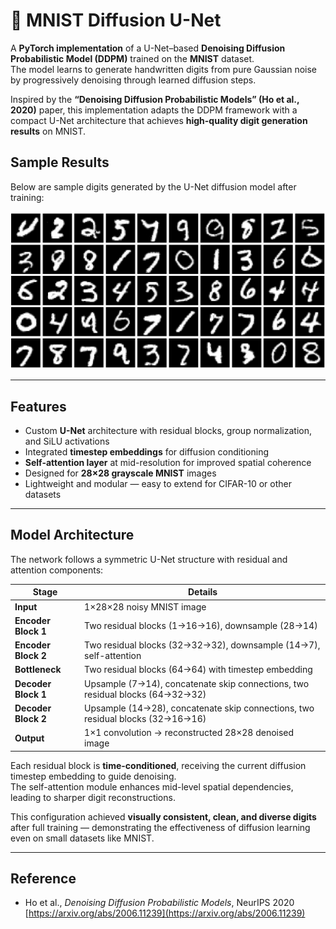 # 🧠 MNIST Diffusion U-Net

A **PyTorch implementation** of a U-Net–based **Denoising Diffusion Probabilistic Model (DDPM)** trained on the **MNIST** dataset.  
The model learns to generate handwritten digits from pure Gaussian noise by progressively denoising through learned diffusion steps.  

Inspired by the **“Denoising Diffusion Probabilistic Models” (Ho et al., 2020)** paper, this implementation adapts the DDPM framework with a compact U-Net architecture that achieves **high-quality digit generation results** on MNIST.

## Sample Results

Below are sample digits generated by the U-Net diffusion model after training:

![Generated MNIST digits](outputs/results.png)

---

## Features

- Custom **U-Net** architecture with residual blocks, group normalization, and SiLU activations  
- Integrated **timestep embeddings** for diffusion conditioning  
- **Self-attention layer** at mid-resolution for improved spatial coherence  
- Designed for **28×28 grayscale MNIST** images  
- Lightweight and modular — easy to extend for CIFAR-10 or other datasets  

---

## Model Architecture

The network follows a symmetric U-Net structure with residual and attention components:

| Stage | Details |
|--------|----------|
| **Input** | 1×28×28 noisy MNIST image |
| **Encoder Block 1** | Two residual blocks (1→16→16), downsample (28→14) |
| **Encoder Block 2** | Two residual blocks (32→32→32), downsample (14→7), self-attention |
| **Bottleneck** | Two residual blocks (64→64) with timestep embedding |
| **Decoder Block 1** | Upsample (7→14), concatenate skip connections, two residual blocks (64→32→32) |
| **Decoder Block 2** | Upsample (14→28), concatenate skip connections, two residual blocks (32→16→16) |
| **Output** | 1×1 convolution → reconstructed 28×28 denoised image |

Each residual block is **time-conditioned**, receiving the current diffusion timestep embedding to guide denoising.  
The self-attention module enhances mid-level spatial dependencies, leading to sharper digit reconstructions.  

This configuration achieved **visually consistent, clean, and diverse digits** after full training — demonstrating the effectiveness of diffusion learning even on small datasets like MNIST.

---

## Reference

- Ho et al., *Denoising Diffusion Probabilistic Models*, NeurIPS 2020  
  [https://arxiv.org/abs/2006.11239](https://arxiv.org/abs/2006.11239)
